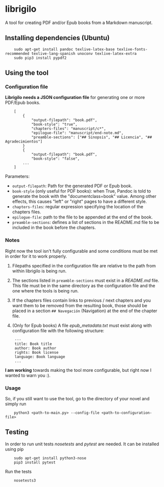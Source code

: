 # librigilo

A tool for creating PDF and/or Epub books from a Markdown manuscript.

## Installing dependencies (Ubuntu)

        sudo apt-get install pandoc texlive-latex-base texlive-fonts-recommended texlive-lang-spanish unoconv texlive-latex-extra
        sudo pip3 install pypdf2


## Using the tool

### Configuration file

**Librigilo needs a JSON configuration file** for generating one or more PDF/Epub books.

        [
            {
                "output-filepath": "book.pdf",
                "book-style": "true",
                "chapters-files": "manuscript/c*",
                "epilogue-file": "manuscript/end-note.md",
                "preamble-sections": ["## Sinopsis", "## Licencia", "## Agradecimientos"]
            }
            {
                "output-filepath": "book.pdf",
                "book-style": "false",
            ...
        ]

Parameters:

- `output-filepath`: Path for the generated PDF or Epub book.
- `book-style` (only useful for PDF books): when True, Pandoc is told to generate the book with the "documentclass=book" value. Among other effects, this causes "left" or "right" pages to have a different style.
- `chapters-files`: regular expression specifying the location of the chapters files.
- `epilogue-file`: path to the file to be appended at the end of the book.
- `preamble-sections`: defines a list of sections in the README.md file to be included in the book before the chapters.


### Notes

Right now the tool isn't fully configurable and some conditions must be met in order for it to work properly.

1. Filepaths specified in the configuration file are relative to the path from within librigilo is being run.
2. The sections listed in `preamble-sections` must exist in a *README.md* file. This file must be in the same directory as the configuration file and the one where the tools is being run.
3. If the chapters files contain links to previous / next chapters and you want them to be removed from the resulting book, those should be placed in a section `## Navegación` (Navigation) at the end of the chapter file.
4. (Only for Epub books) A file *epub_metadata.txt* must exist along with configuration file with the following structure:

        ---
        title: Book title
        author: Book author
        rights: Book license
        language: Book language
        ...

**I am working** towards making the tool more configurable, but right now I wanted to warn you :).

### Usage

So, if you still want to use the tool, go to the directory of your novel and simply run

        python3 <path-to-main.py> --config-file <path-to-configuration-file>

## Testing

In order to run unit tests *nosetests* and *pytest* are needed. It can be installed using pip

        sudo apt-get install python3-nose
        pip3 install pytest
        

Run the tests

        nosetests3

